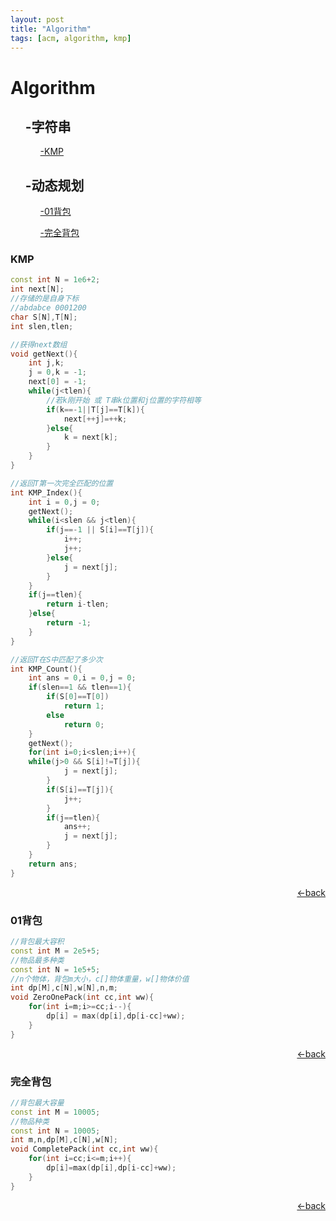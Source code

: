 ```yaml
---
layout: post
title: "Algorithm"
tags: [acm, algorithm, kmp]
---
```


<h1><a name="catalogue">Algorithm</a></h1>
<ul>
	<h2>-字符串</h2>
		<ul><a href="#kmp">-KMP</a></ul>
	<h2>-动态规划</h2>
    <ul><a href="#ZeroOnePack">-01背包</a></ul>
    <ul><a href="#CompletePack">-完全背包</a></ul>
</ul>

<h3><a name="kmp">KMP</a></h3>

```c++
const int N = 1e6+2;
int next[N];
//存储的是自身下标
//abdabce 0001200
char S[N],T[N];
int slen,tlen;

//获得next数组
void getNext(){
	int j,k;
	j = 0,k = -1;
	next[0] = -1;
	while(j<tlen){
		//若k刚开始 或 T串k位置和j位置的字符相等
		if(k==-1||T[j]==T[k]){	
			next[++j]=++k;
		}else{
			k = next[k];
		}
	}
}

//返回T第一次完全匹配的位置
int KMP_Index(){
	int i = 0,j = 0;
	getNext();
	while(i<slen && j<tlen){
		if(j==-1 || S[i]==T[j]){
			i++;
			j++;
		}else{
			j = next[j];
		}
	}
	if(j==tlen){
		return i-tlen;
	}else{
		return -1;
	}
}

//返回T在S中匹配了多少次
int KMP_Count(){
	int ans = 0,i = 0,j = 0;
	if(slen==1 && tlen==1){
		if(S[0]==T[0])
			return 1;
		else
			return 0;
	}
	getNext();
	for(int i=0;i<slen;i++){
	while(j>0 && S[i]!=T[j]){
			j = next[j];
		}
		if(S[i]==T[j]){
			j++;
		}
		if(j==tlen){
			ans++;
			j = next[j];
		}
	}
	return ans;
}
```

<p style="text-align: right"><a href="#catalogue"><-back</a></p>

<h3><a name="ZeroOnePack">01背包</a></h3>

```c++
//背包最大容积
const int M = 2e5+5;
//物品最多种类
const int N = 1e5+5;
//n个物体，背包m大小，c[]物体重量，w[]物体价值
int dp[M],c[N],w[N],n,m;
void ZeroOnePack(int cc,int ww){
	for(int i=m;i>=cc;i--){
		dp[i] = max(dp[i],dp[i-cc]+ww);
	}
}

```

<p style="text-align:right"><a href="#catalogue"><-back</a></p>

<h3><a name="CompletePack">完全背包</a></h3>

```c++
//背包最大容量
const int M = 10005;
//物品种类
const int N = 10005;
int m,n,dp[M],c[N],w[N];
void CompletePack(int cc,int ww){
    for(int i=cc;i<=m;i++){
        dp[i]=max(dp[i],dp[i-cc]+ww);
    }
}

```

<p style="text-align:right"><a href="#catalogue"><-back</a></p>
